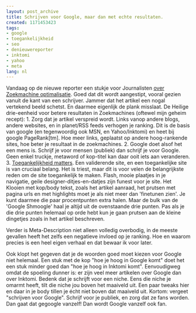 ```yaml
---
layout: post_archive
title: Schrijven voor Google, maar dan met echte resultaten.
created: 1171453423
tags:
- google
- toegankelijkheid
- seo
- denieuwereporter
- inktomi
- yahoo
- meta
lang: nl
---
```

Vandaag op de nieuwe reporter een stukje voor Journalisten [over Zoekmachine optimalisatie](http://www.denieuwereporter.nl/?p=780). Goed dat dit wordt aangestipt, vooral gezien vanuit de kant van een schrijver. Jammer dat het artikel een nogal vertekend beeld schetst. En daarmee eigenlijk de plank misslaat. De Heilige drie-eenheid voor betere resultaten in Zoekmachines (oftewel mijn geheim recept): <!--break-->1. Zorg dat je artikel verspreid wordt. Links vanop andere blogs, andere websites, en in planet/RSS feeds verhogen je ranking. Dit is de basis van google (en tegenwoordig ook MSN, en Yahoo/Inktomi) en heet bij google PageRank[tm]. Hoe meer links, geplaatst op andere hoog-rankende sites, hoe beter je resultaat in de zoekmachines. 
2. Google doet alsof het een mens is. Schrijf je voor mensen (publiek) dan schrijf je voor Google. Geen enkel truckje, metaword of kop-titel kan daar ooit iets aan veranderen.
3. [Toegankelijkheid matters](http://bler.webschuur.com/belangrijke_reden_voor_een_toegankelijke_website_zoekmachines). Een validerende site, en een toegankelijke site is van cruciaal belang. Het is triest, maar dit is voor velen de belangrijkste reden om de site toegankelijk te maken. Flash, mooie plaatjes in je navigatie, geile designer-ditjes-en-datjes zijn funest voor je site.
Het Klooien met kop/body tekst, zoals het artikel aanraad, het prutsen met pagina urls en met highlights moet je als niet meer dan 'finetunen zien'. Je kunt daarmee die paar procentpunten extra halen. Maar de bulk van de 'Google Shmoogle' haal je altijd uit de ovenstaande drie punten. Pas als je die drie punten helemaal op orde hebt kun je gaan prutsen aan de kleine dingetjes zoals in het artikel beschreven.

Verder is Meta-Description niet alleen volledig overbodig, in de meeste gevallen heeft het zelfs een negatieve invloed op je ranking. Hoe en waarom precies is een heel eigen verhaal en dat bewaar ik voor later.

Ook klopt het gegeven dat je de woorden goed moet kiezen voor Google niet helemaal. Een stuk met de kop "hoe je hoog in Google komt" doet het een stuk minder goed dan "hoe je hoog in Inktomi komt". Eenvoudigweg omdat de spoeling dunner is: er zijn veel meer artikelen over Google dan over Inktomi. Bedenk dat je schrijft voor een niche. Eens die niche je omarmt heeft, tilt die niche jou boven het maaiveld uit. Een paar tweaks hier en daar in je body tillen je écht niet boven dat maaiveld uit. Kortom: vergeet "schrijven voor Google". Schrijf voor je publiek, en zorg dat ze fans worden. Dan gaat dat gegoogle vanzelf! Dan wordt Google vanzelf ook fan.
